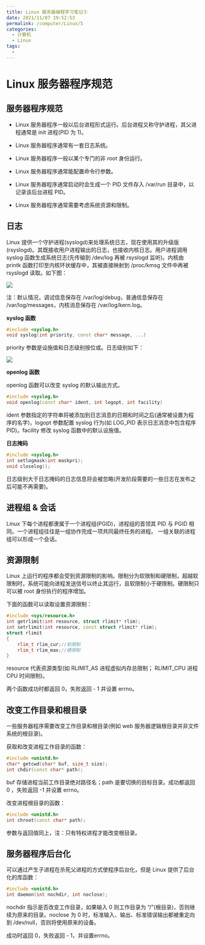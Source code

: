 ```yaml
---
title: Linux 服务器编程学习笔记⑤
date: 2021/11/07 19:52:53
permalink: /computer/Linux/5
categories:
  - 计算机
  - Linux
tags:
  -
---
```

# Linux 服务器程序规范

## 服务器程序规范

- Linux 服务器程序一般以后台进程形式运行。后台进程又称守护进程，其父进程通常是 init 进程(PID 为 1)。

- Linux 服务器程序通常有一套日志系统。

- Linux 服务器程序一般以某个专门的非 root 身份运行。

- Linux 服务器程序通常能配置命令行参数。

- Linux 服务器程序通常启动时会生成一个 PID 文件存入 /var/run 目录中，以记录该后台进程 PID。

- Linux 服务器程序通常需要考虑系统资源和限制。

## 日志

Linux 提供一个守护进程(syslogd)来处理系统日志，现在使用其的升级版(rsyslogd)。其既接收用户进程输出的日志，也接收内核日志。用户进程调用 syslog 函数生成系统日志(先传输到 /dev/log 再被 rsyslogd 监听)。内核由 printk 函数打印至内核环状缓存中，其被直接映射到 /proc/kmsg 文件中再被 rsyslogd 读取。如下图：

![](/picture/computer/Linux/5/1.png)

注：默认情况，调试信息保存在 /var/log/debug，普通信息保存在 /var/log/messages，内核消息保存在 /var/log/kern.log。

**syslog 函数**

```cpp
#include <syslog.h>
void syslog(int priority, const char* message, ...)
```

priority 参数是设施值和日志级别按位或。日志级别如下：

![](/picture/computer/Linux/5/2.png)

**openlog 函数**

openlog 函数可以改变 syslog 的默认输出方式。

```cpp
#include <syslog.h>
void openlog(const char* ident, int logopt, int facility)
```

ident 参数指定的字符串将被添加到日志消息的日期和时间之后(通常被设置为程序的名字)，logopt 参数配置 syslog 行为(如 LOG_PID 表示日志消息中包含程序 PID)。facility 修改 syslog 函数中的默认设施值。

**日志掩码**

```cpp
#include <syslog.h>
int setlogmask(int maskpri);
void closelog();
```

日志级别大于日志掩码的日志信息将会被忽略(开发阶段需要的一些日志在发布之后可能不再需要)。

## 进程组 & 会话

Linux 下每个进程都隶属于一个进程组(PGID)，进程组的首领其 PID 与 PGID 相同。一个进程组往往是一组协作完成一项共同最终任务的进程。
一组关联的进程组可以形成一个会话。

## 资源限制

Linux 上运行的程序都会受到资源限制的影响。限制分为软限制和硬限制，超越软限制时，系统可能向进程发送信号以终止其运行，且软限制小于硬限制。硬限制只可以被 root 身份执行的程序增加。

下面的函数可以读取设置资源限制：

```cpp
#include <sys/resource.h>
int getrlimit(int resource, struct rlimit* rlim);
int setrlimit(int resource, const struct rlimit* rlim);
struct rlimit
{
	rlim_t rlim_cur;//软限制
	rlim_t rlim_max;//硬限制
}
```

resource 代表资源类型(如 RLIMIT_AS 进程虚拟内存总限制； RLIMIT_CPU 进程 CPU 时间限制)。

两个函数成功时都返回 0，失败返回 - 1 并设置 errno。

## 改变工作目录和根目录

一些服务器程序需要改变工作目录和根目录(例如 web 服务器逻辑根目录并非文件系统的根目录)。

获取和改变进程工作目录的函数：

```cpp
#include <unistd.h>
char* getcwd(char* buf, size_t size);
int chdir(const char* path);
```

buf 存储进程当前工作目录绝对路径名；path 是要切换的目标目录。成功都返回 0 ，失败返回 -1 并设置 errno。

改变进程根目录的函数：

```cpp
#include <unistd.h>
int chroot(const char* path);
```

参数与返回值同上，注：只有特权进程才能改变根目录。

## 服务器程序后台化

可以通过产生子进程在杀死父进程的方式使程序后台化，但是 Linux 提供了后台化的库函数：

```cpp
#include <unistd.h>
int daemon(int nochdir, int noclose);
```

nochdir 指示是否改变工作目录，如果输入 0 则工作目录为 “/”(根目录)，否则继续为原来的目录。noclose 为 0 时，标准输入、输出、标准错误输出都被重定向到 /dev/null，否则将使用原来的设备。

成功时返回 0，失败返回 - 1，并设置errno。
